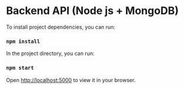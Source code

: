 # Backend API (Node js + MongoDB)
To install project dependencies, you can run:
### `npm install`
In the project directory, you can run:
### `npm start`

Open [http://localhost:5000](http://localhost:5000) to view it in your browser.
